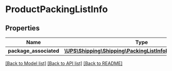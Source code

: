 # ProductPackingListInfo

## Properties
Name | Type | Description | Notes
------------ | ------------- | ------------- | -------------
**package_associated** | [**\UPS\Shipping\Shipping\PackingListInfoPackageAssociated[]**](PackingListInfoPackageAssociated.md) |  | 

[[Back to Model list]](../../README.md#documentation-for-models) [[Back to API list]](../../README.md#documentation-for-api-endpoints) [[Back to README]](../../README.md)

